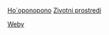 [Ho´oponopono](http://nodifference.co.nf/)
[Zivotni prostredi](http://zivotniprostredi.php5.cz) 


[Weby](https://docs.google.com/document/d/1HHX6lUrBitA7MKG9I4NhMNbLqz6P9LDxsYvNWeiaeWo/edit?usp=sharing) 
